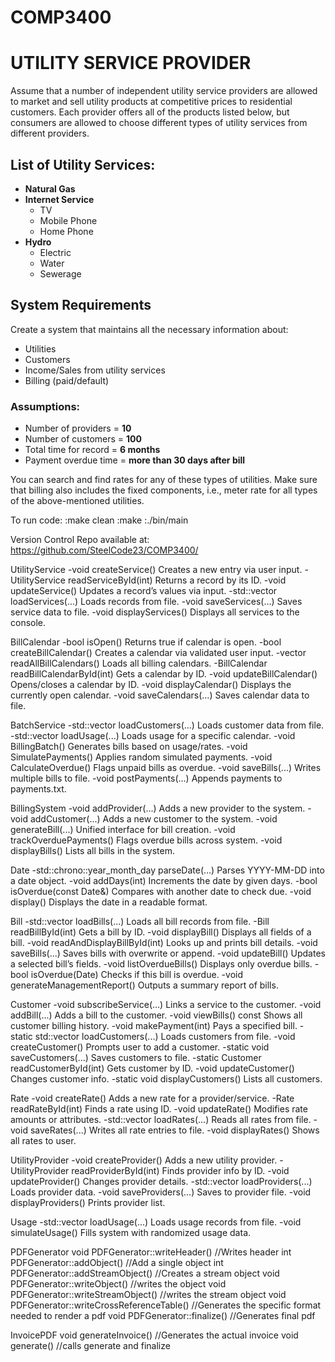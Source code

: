 # COMP3400

# UTILITY SERVICE PROVIDER

Assume that a number of independent utility service providers are allowed to market and sell utility products at competitive prices to residential customers. Each provider offers all of the products listed below, but consumers are allowed to choose different types of utility services from different providers.  

## List of Utility Services:
- **Natural Gas**  
- **Internet Service**  
  - TV  
  - Mobile Phone  
  - Home Phone  
- **Hydro**  
  - Electric  
  - Water  
  - Sewerage  

## System Requirements  
Create a system that maintains all the necessary information about:  
- Utilities  
- Customers  
- Income/Sales from utility services  
- Billing (paid/default)  

### Assumptions:  
- Number of providers = **10**  
- Number of customers = **100**  
- Total time for record = **6 months**  
- Payment overdue time = **more than 30 days after bill**  

You can search and find rates for any of these types of utilities. Make sure that billing also includes the fixed components, i.e., meter rate for all types of the above-mentioned utilities.

To run code:  :make clean
              :make
              :./bin/main

Version Control Repo available at:
https://github.com/SteelCode23/COMP3400/


UtilityService
-void createService()
  Creates a new entry via user input.
-UtilityService readServiceById(int)
  Returns a record by its ID.
-void updateService()
  Updates a record’s values via input.
-std::vector<UtilityService> loadServices(...)
  Loads records from file.
-void saveServices(...)
  Saves service data to file.
-void displayServices()
  Displays all services to the console.

BillCalendar
-bool isOpen()
  Returns true if calendar is open.
-bool createBillCalendar()
  Creates a calendar via validated user input.
-vector<BillCalendar> readAllBillCalendars()
  Loads all billing calendars.
-BillCalendar readBillCalendarById(int)
  Gets a calendar by ID.
-void updateBillCalendar()
  Opens/closes a calendar by ID.
-void displayCalendar()
  Displays the currently open calendar.
-void saveCalendars(...)
  Saves calendar data to file.

BatchService
-std::vector<Customer> loadCustomers(...)
  Loads customer data from file.
-std::vector<Usage> loadUsage(...)
  Loads usage for a specific calendar.
-void BillingBatch()
  Generates bills based on usage/rates.
-void SimulatePayments()
  Applies random simulated payments.
-void CalculateOverdue()
  Flags unpaid bills as overdue.
-void saveBills(...)
  Writes multiple bills to file.
-void postPayments(...)
  Appends payments to payments.txt.

BillingSystem
-void addProvider(...)
  Adds a new provider to the system.
-void addCustomer(...)
  Adds a new customer to the system.
-void generateBill(...)
  Unified interface for bill creation.
-void trackOverduePayments()
  Flags overdue bills across system.
-void displayBills()
  Lists all bills in the system.

Date
-std::chrono::year_month_day parseDate(...)
  Parses YYYY-MM-DD into a date object.
-void addDays(int)
  Increments the date by given days.
-bool isOverdue(const Date&)
  Compares with another date to check due.
-void display()
  Displays the date in a readable format.

Bill
-std::vector<Bill> loadBills(...)
  Loads all bill records from file.
-Bill readBillById(int)
  Gets a bill by ID.
-void displayBill()
  Displays all fields of a bill.
-void readAndDisplayBillById(int)
  Looks up and prints bill details.
-void saveBills(...)
  Saves bills with overwrite or append.
-void updateBill()
  Updates a selected bill’s fields.
-void listOverdueBills()
  Displays only overdue bills.
-bool isOverdue(Date)
  Checks if this bill is overdue.
-void generateManagementReport()
  Outputs a summary report of bills.

Customer
-void subscribeService(...)
  Links a service to the customer.
-void addBill(...)
  Adds a bill to the customer.
-void viewBills() const
  Shows all customer billing history.
-void makePayment(int)
  Pays a specified bill.
-static std::vector<Customer> loadCustomers(...)
  Loads customers from file.
-void createCustomer()
  Prompts user to add a customer.
-static void saveCustomers(...)
  Saves customers to file.
-static Customer readCustomerById(int)
  Gets customer by ID.
-void updateCustomer()
  Changes customer info.
-static void displayCustomers()
  Lists all customers.

Rate
-void createRate()
  Adds a new rate for a provider/service.
-Rate readRateById(int)
  Finds a rate using ID.
-void updateRate()
  Modifies rate amounts or attributes.
-std::vector<Rate> loadRates(...)
  Reads all rates from file.
-void saveRates(...)
  Writes all rate entries to file.
-void displayRates()
  Shows all rates to user.

UtilityProvider
-void createProvider()
  Adds a new utility provider.
-UtilityProvider readProviderById(int)
  Finds provider info by ID.
-void updateProvider()
  Changes provider details.
-std::vector<UtilityProvider> loadProviders(...)
  Loads provider data.
-void saveProviders(...)
  Saves to provider file.
-void displayProviders()
  Prints provider list.

Usage
-std::vector<Usage> loadUsage(...)
  Loads usage records from file.
-void simulateUsage()
  Fills system with randomized usage data.
  
PDFGenerator
void PDFGenerator::writeHeader() //Writes header
int PDFGenerator::addObject() //Add a single object
int PDFGenerator::addStreamObject() //Creates a stream object
void PDFGenerator::writeObject() //writes the object
void PDFGenerator::writeStreamObject() //writes the stream object
void PDFGenerator::writeCrossReferenceTable() //Generates the specific format needed to render a pdf
void PDFGenerator::finalize() //Generates final pdf

InvoicePDF
void generateInvoice() //Generates the actual invoice
void generate() //calls generate and finalize
